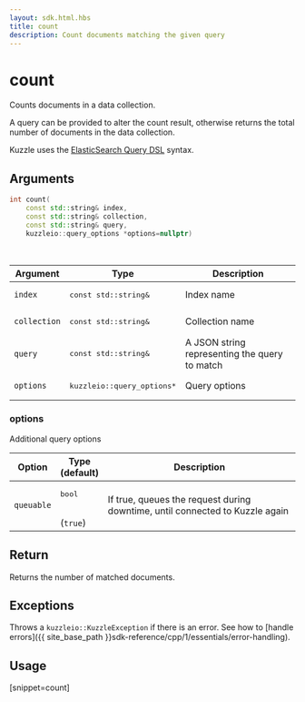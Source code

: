```yaml
---
layout: sdk.html.hbs
title: count
description: Count documents matching the given query
---
```


# count

Counts documents in a data collection.

A query can be provided to alter the count result, otherwise returns the total number of documents in the data collection.

Kuzzle uses the [ElasticSearch Query DSL](https://www.elastic.co/guide/en/elasticsearch/reference/5.6/query-dsl.html) syntax.

## Arguments

```cpp
int count(
    const std::string& index,
    const std::string& collection,
    const std::string& query,
    kuzzleio::query_options *options=nullptr)
```
<br/>

| Argument | Type | Description |
| --- | --- | --- |
| `index` | <pre>const std::string&</pre> | Index name |
| `collection` | <pre>const std::string&</pre> | Collection name |
| `query` | <pre>const std::string&</pre> | A JSON string representing the query to match |
| `options` | <pre>kuzzleio::query_options*</pre> | Query options |

### options

Additional query options

| Option   | Type<br/>(default)    | Description                       |
| ---------- | ------- | --------------------------------- |
| `queuable` | <pre>bool</pre><br/>(`true`) | If true, queues the request during downtime, until connected to Kuzzle again  |

## Return

Returns the number of matched documents.

## Exceptions

Throws a `kuzzleio::KuzzleException` if there is an error. See how to [handle errors]({{ site_base_path }}sdk-reference/cpp/1/essentials/error-handling).

## Usage

[snippet=count]
